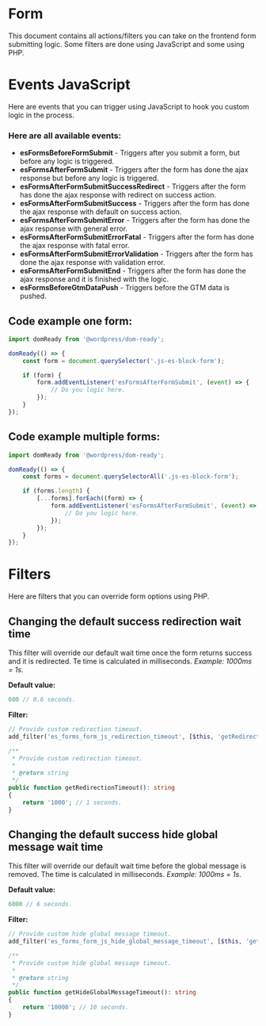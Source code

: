 # Form

This document contains all actions/filters you can take on the frontend form submitting logic. Some filters are done using JavaScript and some using PHP.

# Events JavaScript

Here are events that you can trigger using JavaScript to hook you custom logic in the process.

### Here are all available events:
* **esFormsBeforeFormSubmit** - Triggers after you submit a form, but before any logic is triggered.
* **esFormsAfterFormSubmit** - Triggers after the form has done the ajax response but before any logic is triggered.
* **esFormsAfterFormSubmitSuccessRedirect** - Triggers after the form has done the ajax response with redirect on success action.
* **esFormsAfterFormSubmitSuccess** - Triggers after the form has done the ajax response with default on success action.
* **esFormsAfterFormSubmitError** - Triggers after the form has done the ajax response with general error.
* **esFormsAfterFormSubmitErrorFatal** - Triggers after the form has done the ajax response with fatal error.
* **esFormsAfterFormSubmitErrorValidation** - Triggers after the form has done the ajax response with validation error.
* **esFormsAfterFormSubmitEnd** - Triggers after the form has done the ajax response and it is finished with the logic.
* **esFormsBeforeGtmDataPush** - Triggers before the GTM data is pushed.

## Code example one form:
```js
import domReady from '@wordpress/dom-ready';

domReady(() => {
	const form = document.querySelector('.js-es-block-form');

	if (form) {
		form.addEventListener('esFormsAfterFormSubmit', (event) => {
			// Do you logic here.
		});
	}
});
```

## Code example multiple forms:
```js
import domReady from '@wordpress/dom-ready';

domReady(() => {
	const forms = document.querySelectorAll('.js-es-block-form');

	if (forms.length) {
		[...forms].forEach((form) => {
			form.addEventListener('esFormsAfterFormSubmit', (event) => {
				// Do you logic here.
			});
		});
	}
});
```

# Filters

Here are filters that you can override form options using PHP.

## Changing the default success redirection wait time

This filter will override our default wait time once the form returns success and it is redirected. Te time is calculated in milliseconds. *Example: 1000ms = 1s*.

**Default value:**
```php
600 // 0.6 seconds.
```

**Filter:**
```php
// Provide custom redirection timeout.
add_filter('es_forms_form_js_redirection_timeout', [$this, 'getRedirectionTimeout']);

/**
 * Provide custom redirection timeout.
 *
 * @return string
 */
public function getRedirectionTimeout(): string
{
	return '1000'; // 1 seconds.
}
```

## Changing the default success hide global message wait time

This filter will override our default wait time before the global message is removed. The time is calculated in milliseconds. *Example: 1000ms = 1s*.

**Default value:**
```php
6000 // 6 seconds.
```

**Filter:**
```php
// Provide custom hide global message timeout.
add_filter('es_forms_form_js_hide_global_message_timeout', [$this, 'getHideGlobalMessageTimeout']);

/**
 * Provide custom hide global message timeout.
 *
 * @return string
 */
public function getHideGlobalMessageTimeout(): string
{
	return '10000'; // 10 seconds.
}
```
